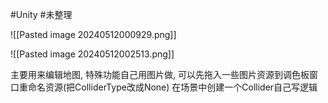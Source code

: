 
#Unity #未整理 


![[Pasted image 20240512000929.png]]


![[Pasted image 20240512002513.png]]


主要用来编辑地图, 特殊功能自己用图片做, 可以先拖入一些图片资源到调色板窗口重命名资源(把ColliderType改成None)
在场景中创建一个Collider自己写逻辑